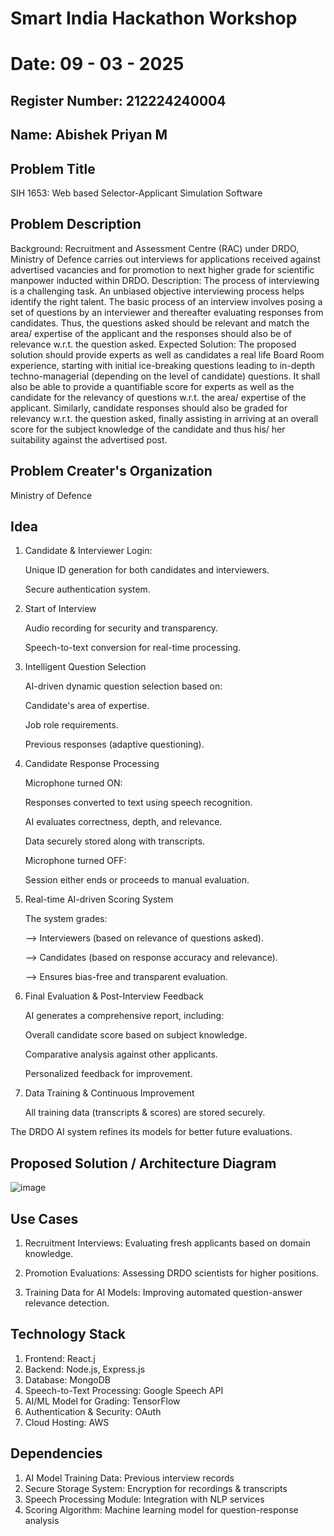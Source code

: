 # Smart India Hackathon Workshop
# Date: 09 - 03 - 2025
## Register Number: 212224240004
## Name: Abishek Priyan M
## Problem Title
SIH 1653: Web based Selector-Applicant Simulation Software
## Problem Description
Background: Recruitment and Assessment Centre (RAC) under DRDO, Ministry of Defence carries out interviews for applications received against advertised vacancies and for promotion to next higher grade for scientific manpower inducted within DRDO. Description: The process of interviewing is a challenging task. An unbiased objective interviewing process helps identify the right talent. The basic process of an interview involves posing a set of questions by an interviewer and thereafter evaluating responses from candidates. Thus, the questions asked should be relevant and match the area/ expertise of the applicant and the responses should also be of relevance w.r.t. the question asked. Expected Solution: The proposed solution should provide experts as well as candidates a real life Board Room experience, starting with initial ice-breaking questions leading to in-depth techno-managerial (depending on the level of candidate) questions. It shall also be able to provide a quantifiable score for experts as well as the candidate for the relevancy of questions w.r.t. the area/ expertise of the applicant. Similarly, candidate responses should also be graded for relevancy w.r.t. the question asked, finally assisting in arriving at an overall score for the subject knowledge of the candidate and thus his/ her suitability against the advertised post.

## Problem Creater's Organization
Ministry of Defence

## Idea
1. Candidate & Interviewer Login:
   
     Unique ID generation for both candidates and interviewers.

     Secure authentication system.

3. Start of Interview

    Audio recording for security and transparency.

    Speech-to-text conversion for real-time processing.

3. Intelligent Question Selection

      AI-driven dynamic question selection based on:

      Candidate's area of expertise.

      Job role requirements.

      Previous responses (adaptive questioning).

4. Candidate Response Processing

      Microphone turned ON:

      Responses converted to text using speech recognition.

      AI evaluates correctness, depth, and relevance.

      Data securely stored along with transcripts.

      Microphone turned OFF:

      Session either ends or proceeds to manual evaluation.

5. Real-time AI-driven Scoring System

    The system grades:

   --> Interviewers (based on relevance of questions asked).

   -->  Candidates (based on response accuracy and relevance).

   --> Ensures bias-free and transparent evaluation.

6. Final Evaluation & Post-Interview Feedback

    AI generates a comprehensive report, including:

    Overall candidate score based on subject knowledge.

    Comparative analysis against other applicants.

      Personalized feedback for improvement.

7. Data Training & Continuous Improvement

      All training data (transcripts & scores) are stored securely.

The DRDO AI system refines its models for better future evaluations.

## Proposed Solution / Architecture Diagram
![image](https://github.com/user-attachments/assets/99763c54-3ecc-458a-80bb-b3b351b43626)


## Use Cases
1. Recruitment Interviews: Evaluating fresh applicants based on domain knowledge.

2. Promotion Evaluations: Assessing DRDO scientists for higher positions.

3. Training Data for AI Models: Improving automated question-answer relevance detection.


## Technology Stack
 1. Frontend: React.j
 2. Backend: Node.js, Express.js
 3. Database: MongoDB 
 4. Speech-to-Text Processing: Google Speech API 
 5. AI/ML Model for Grading: TensorFlow 
 6. Authentication & Security: OAuth
 7. Cloud Hosting: AWS 

## Dependencies

1. AI Model Training Data: Previous interview records
2. Secure Storage System: Encryption for recordings & transcripts
3. Speech Processing Module: Integration with NLP services
4. Scoring Algorithm: Machine learning model for question-response analysis
